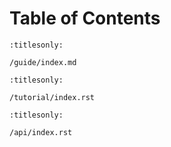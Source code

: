# Table of Contents

```{toctree}
:titlesonly:

/guide/index.md
```

```{toctree}
:titlesonly:

/tutorial/index.rst
```

```{toctree}
:titlesonly:

/api/index.rst
```

